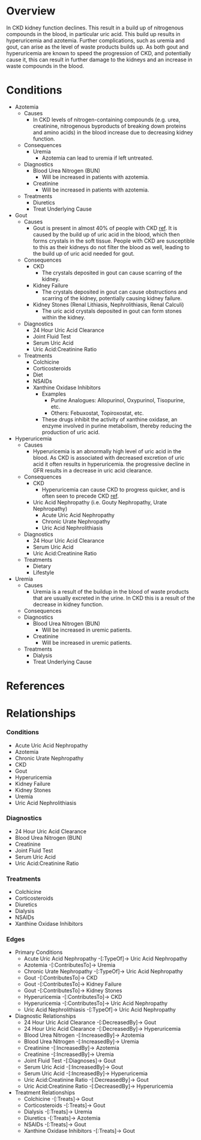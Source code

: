 # Overview

In CKD kidney function declines. This result in a build up of nitrogenous compounds in the blood, in particular uric acid. This build up results in hyperuricemia and azotemia. Further complications, such as uremia and gout, can arise as the level of waste products builds up. As both gout and hyperuricemia are known to speed the progression of CKD, and potentially cause it, this can result in further damage to the kidneys and an increase in waste compounds in the blood.

# Conditions

- Azotemia
    - Causes
        - In CKD levels of nitrogen-containing compounds (e.g. urea, creatinine, nitrogenous byproducts of breaking down proteins and amino acids) in the blood increase due to decreasing kidney function.
    - Consequences
        - Uremia
            - Azotemia can lead to uremia if left untreated.
    - Diagnostics
        - Blood Urea Nitrogen (BUN)
            - Will be increased in patients with azotemia.
        - Creatinine
            - Will be increased in patients with azotemia.
    - Treatments
        - Diuretics
        - Treat Underlying Cause
- Gout
    - Causes
        - Gout is present in almost 40% of people with CKD [ref][KrishnanGout]. It is caused by the build up of uric acid in the blood, which then forms crystals in the soft tissue. People with CKD are susceptible to this as their kidneys do not filter the blood as well, leading to the build up of uric acid needed for gout.
    - Consequences
        - CKD
            - The crystals deposited in gout can cause scarring of the kidney.
        - Kidney Failure
            - The crystals deposited in gout can cause obstructions and scarring of the kidney, potentially causing kidney failure.
        - Kidney Stones (Renal Lithiasis, Nephrolithiasis, Renal Calculi)
            - The uric acid crystals deposited in gout can form stones within the kidney.
    - Diagnostics
        - 24 Hour Uric Acid Clearance
        - Joint Fluid Test
        - Serum Uric Acid
        - Uric Acid:Creatinine Ratio
    - Treatments
        - Colchicine
        - Corticosteroids
        - Diet
        - NSAIDs
        - Xanthine Oxidase Inhibitors
            - Examples
                - Purine Analogues: Allopurinol, Oxypurinol, Tisopurine, etc.
                - Others: Febuxostat, Topiroxostat, etc.
            - These drugs inhibit the activity of xanthine oxidase, an enzyme involved in purine metabolism, thereby reducing the production of uric acid.
- Hyperuricemia
    - Causes
        - Hyperuricemia is an abnormally high level of uric acid in the blood. As CKD is associated with decreased excretion of uric acid it often results in hyperuricemia. the progressive decline in GFR results in a decrease in uric acid clearance.
    - Consequences
        - CKD
            - Hyperuricemia can cause CKD to progress quicker, and is often seen to precede CKD [ref][JohnsonUricAcid].
        - Uric Acid Nephropathy (i.e. Gouty Nephropathy, Urate Nephropathy)
            - Acute Uric Acid Nephropathy
            - Chronic Urate Nephropathy
            - Uric Acid Nephrolithiasis
    - Diagnostics
        - 24 Hour Uric Acid Clearance
        - Serum Uric Acid
        - Uric Acid:Creatinine Ratio
    - Treatments
        - Dietary
        - Lifestyle
- Uremia
    - Causes
         - Uremia is a result of the buildup in the blood of waste products that are usually excreted in the urine. In CKD this is a result of the decrease in kidney function.
    - Consequences
    - Diagnostics
        - Blood Urea Nitrogen (BUN)
            - Will be increased in uremic patients.
        - Creatinine
            - Will be increased in uremic patients.
    - Treatments
        - Dialysis
        - Treat Underlying Cause

# References

[KrishnanGout]: https://www.ncbi.nlm.nih.gov/pubmed/18260174 "Gout in ambulatory care settings in the United States"
[JohnsonUricAcid]: https://www.ncbi.nlm.nih.gov/pubmed/23543594 "Uric acid and chronic kidney disease: which is chasing which?"

# Relationships

### Conditions
- Acute Uric Acid Nephropathy
- Azotemia
- Chronic Urate Nephropathy
- CKD
- Gout
- Hyperuricemia
- Kidney Failure
- Kidney Stones
- Uremia
- Uric Acid Nephrolithiasis

### Diagnostics
- 24 Hour Uric Acid Clearance
- Blood Urea Nitrogen (BUN)
- Creatinine
- Joint Fluid Test
- Serum Uric Acid
- Uric Acid:Creatinine Ratio

### Treatments
- Colchicine
- Corticosteroids
- Diuretics
- Dialysis
- NSAIDs
- Xanthine Oxidase Inhibitors

### Edges
- Primary Conditions
    - Acute Uric Acid Nephropathy -[:TypeOf]-> Uric Acid Nephropathy
    - Azotemia -[:ContributesTo]-> Uremia
    - Chronic Urate Nephropathy -[:TypeOf]-> Uric Acid Nephropathy
    - Gout -[:ContributesTo]-> CKD
    - Gout -[:ContributesTo]-> Kidney Failure
    - Gout -[:ContributesTo]-> Kidney Stones
    - Hyperuricemia -[:ContributesTo]-> CKD
    - Hyperuricemia -[:ContributesTo]-> Uric Acid Nephropathy
    - Uric Acid Nephrolithiasis -[:TypeOf]-> Uric Acid Nephropathy
- Diagnostic Relationships
    - 24 Hour Uric Acid Clearance -[:DecreasedBy]-> Gout
    - 24 Hour Uric Acid Clearance -[:DecreasedBy]-> Hyperuricemia
    - Blood Urea Nitrogen -[:IncreasedBy]-> Azotemia
    - Blood Urea Nitrogen -[:IncreasedBy]-> Uremia
    - Creatinine -[:IncreasedBy]-> Azotemia
    - Creatinine -[:IncreasedBy]-> Uremia
    - Joint Fluid Test -[:Diagnoses]-> Gout
    - Serum Uric Acid -[:IncreasedBy]-> Gout
    - Serum Uric Acid -[:IncreasedBy]-> Hyperuricemia
    - Uric Acid:Creatinine Ratio -[:DecreasedBy]-> Gout
    - Uric Acid:Creatinine Ratio -[:DecreasedBy]-> Hyperuricemia
- Treatment Relationships
    - Colchicine -[:Treats]-> Gout
    - Corticosteroids -[:Treats]-> Gout
    - Dialysis -[:Treats]-> Uremia
    - Diuretics -[:Treats]-> Azotemia
    - NSAIDs -[:Treats]-> Gout
    - Xanthine Oxidase Inhibitors -[:Treats]-> Gout